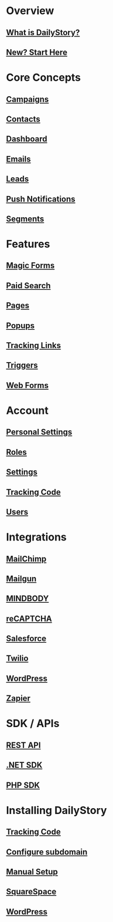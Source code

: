 # Overview
## [What is DailyStory?](/)
## [New? Start Here](/quickstart)

# Core Concepts
## [Campaigns](/campaigns/)
## [Contacts](/contacts/)
## [Dashboard](/dashboard/)
## [Emails](/emails/)
## [Leads](/leads/)
## [Push Notifications](/push-notifications/)
## [Segments](/segments/)

# Features
## [Magic Forms](/acquisition/magic-forms/)
## [Paid Search](/acquisition/paid-search/)
## [Pages](/pages/)
## [Popups](/acquisition/popups/)
## [Tracking Links](/link-tracking/)
## [Triggers](/acquisition/triggers/)
## [Web Forms](/acquisition/web-forms/)

# Account
## [Personal Settings](/account/personal-settings)
## [Roles](/account/roles)
## [Settings](/account/settings)
## [Tracking Code](/install)
## [Users](/account/users)

# Integrations
## [MailChimp](/integrations/mailchimp)
## [Mailgun](/integrations/mailgun)
## [MINDBODY](/integrations/mindbody)
## [reCAPTCHA](/integrations/recaptcha)
## [Salesforce](/integrations/salesforce)
## [Twilio](/integrations/twilio)
## [WordPress](/integrations/wordpress)
## [Zapier](/integrations/zapier/)

# SDK / APIs
## [REST API](/api/)
## [.NET SDK](/sdk/dotnet)
## [PHP SDK](/sdk/php)

# Installing DailyStory
## [Tracking Code](/install)
## [Configure subdomain](/install/subdomain)
## [Manual Setup](/install/manual)
## [SquareSpace](/install/squarespace)
## [WordPress](/install/wordpress)
